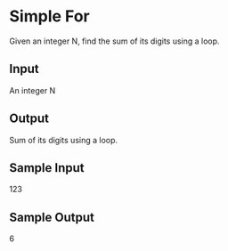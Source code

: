 # Simple For

Given an integer N, find the sum of its digits using a loop.

## Input
An integer N

## Output
Sum of its digits using a loop.

## Sample Input
123

## Sample Output
6

